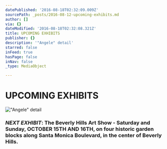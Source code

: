 ```yaml
---
datePublished: '2016-08-18T02:32:09.009Z'
sourcePath: _posts/2016-08-12-upcoming-exhibits.md
author: []
via: {}
dateModified: '2016-08-18T02:32:08.321Z'
title: UPCOMING EXHIBITS
publisher: {}
description: '"Angele" detail'
starred: false
inFeed: true
hasPage: false
inNav: false
_type: MediaObject

---
```

# UPCOMING EXHIBITS
!["Angele" detail](https://s3-us-west-2.amazonaws.com/the-grid-img/p/4291d438ab143ee6b9595b22d04e609ca6d1ce17.jpg)

### _NEXT EXHIBIT_: The Beverly Hills Art Show - Saturday and Sunday, **OCTOBER 15TH AND 16TH**, on four historic garden blocks along Santa Monica Boulevard, in the center of Beverly Hills.